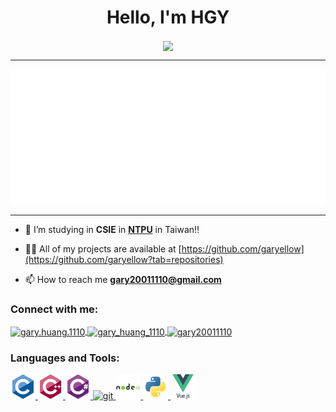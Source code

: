 <h1 align="center">Hello, I'm HGY</h1>

<p align="center">
    <a href="https://github.com/garyellow">
        <img align="center" src="https://github-readme-stats.garyellow.vercel.app/api?username=garyellow&show_icons=true&theme=vue-dark&include_all_commits=true&count_private=true" />
    </a>
</p>

---

[![state](/github-metrics.svg)](https://github.com/garyellow)

---

- 🌱 I’m studying in **CSIE** in [**NTPU**](https://www.ntpu.edu.tw) in Taiwan!!

- 👨‍💻 All of my projects are available at [https://github.com/garyellow](https://github.com/garyellow?tab=repositories)

- 📫 How to reach me **gary20011110@gmail.com**

<h3 align="left">Connect with me:</h3>
<p align="left">
    <a href="https://www.facebook.com/gary.huang.1110/" target="blank">
        <img align="center"
            src="https://raw.githubusercontent.com/rahuldkjain/github-profile-readme-generator/master/src/images/icons/Social/facebook.svg"
            alt="gary.huang.1110" height="30" width="40" />
    </a>
    <a href="https://instagram.com/gary_huang_1110" target="blank">
        <img align="center"
            src="https://raw.githubusercontent.com/rahuldkjain/github-profile-readme-generator/master/src/images/icons/Social/instagram.svg"
            alt="gary_huang_1110" height="30" width="40" />
    </a>
    <a href="https://www.leetcode.com/gary20011110" target="blank">
        <img align="center"
            src="https://raw.githubusercontent.com/rahuldkjain/github-profile-readme-generator/master/src/images/icons/Social/leet-code.svg"
            alt="gary20011110" height="30" width="40" />
    </a>
</p>

<h3 align="left">Languages and Tools:</h3>
<p align="left">
    <a href="https://cplusplus.com/reference/clibrary/" target="_blank" rel="noreferrer">
        <img src="https://raw.githubusercontent.com/devicons/devicon/master/icons/c/c-original.svg" alt="c" width="40"
            height="40" />
    </a>
    <a href="https://cplusplus.com/" target="_blank" rel="noreferrer">
        <img src="https://raw.githubusercontent.com/devicons/devicon/master/icons/cplusplus/cplusplus-original.svg"
            alt="cplusplus" width="40" height="40" />
    </a>
    <a href="https://docs.microsoft.com/zh-tw/dotnet/csharp/" target="_blank" rel="noreferrer">
        <img src="https://raw.githubusercontent.com/devicons/devicon/master/icons/csharp/csharp-original.svg"
            alt="csharp" width="40" height="40" />
    </a>
    <a href="https://git-scm.com/" target="_blank" rel="noreferrer">
        <img src="https://www.vectorlogo.zone/logos/git-scm/git-scm-icon.svg" alt="git" width="40" height="40" />
    </a>
    <a href="https://nodejs.org" target="_blank" rel="noreferrer">
        <img src="https://raw.githubusercontent.com/devicons/devicon/master/icons/nodejs/nodejs-original-wordmark.svg"
            alt="nodejs" width="40" height="40" />
    </a>
    <a href="https://www.python.org" target="_blank" rel="noreferrer">
        <img src="https://raw.githubusercontent.com/devicons/devicon/master/icons/python/python-original.svg"
            alt="python" width="40" height="40" />
    </a>
    <a href="https://vuejs.org/" target="_blank" rel="noreferrer">
        <img src="https://raw.githubusercontent.com/devicons/devicon/master/icons/vuejs/vuejs-original-wordmark.svg"
            alt="vuejs" width="40" height="40" />
    </a>
</p>
